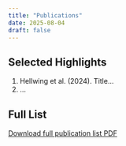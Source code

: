 ```yaml
---
title: "Publications"
date: 2025-08-04
draft: false
---
```


## Selected Highlights

1. Hellwing et al. (2024). Title...
2. ...

## Full List

[Download full publication list PDF](/files/Publications_Hellwing.pdf)
